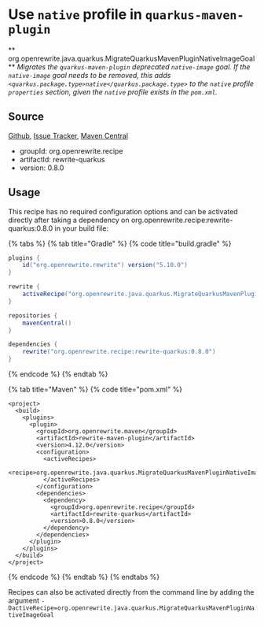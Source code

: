 # Use `native` profile in `quarkus-maven-plugin`

** org.openrewrite.java.quarkus.MigrateQuarkusMavenPluginNativeImageGoal**
_Migrates the `quarkus-maven-plugin` deprecated `native-image` goal. If the `native-image` goal needs to be removed, this adds `<quarkus.package.type>native</quarkus.package.type>` to the `native` profile `properties` section, given the `native` profile exists in the `pom.xml`._

## Source

[Github](https://github.com/openrewrite/rewrite-quarkus), [Issue Tracker](https://github.com/openrewrite/rewrite-quarkus/issues), [Maven Central](https://search.maven.org/artifact/org.openrewrite.recipe/rewrite-quarkus/0.8.0/jar)

* groupId: org.openrewrite.recipe
* artifactId: rewrite-quarkus
* version: 0.8.0


## Usage

This recipe has no required configuration options and can be activated directly after taking a dependency on org.openrewrite.recipe:rewrite-quarkus:0.8.0 in your build file:

{% tabs %}
{% tab title="Gradle" %}
{% code title="build.gradle" %}
```groovy
plugins {
    id("org.openrewrite.rewrite") version("5.10.0")
}

rewrite {
    activeRecipe("org.openrewrite.java.quarkus.MigrateQuarkusMavenPluginNativeImageGoal")
}

repositories {
    mavenCentral()
}

dependencies {
    rewrite("org.openrewrite.recipe:rewrite-quarkus:0.8.0")
}
```
{% endcode %}
{% endtab %}

{% tab title="Maven" %}
{% code title="pom.xml" %}
```markup
<project>
  <build>
    <plugins>
      <plugin>
        <groupId>org.openrewrite.maven</groupId>
        <artifactId>rewrite-maven-plugin</artifactId>
        <version>4.12.0</version>
        <configuration>
          <activeRecipes>
            <recipe>org.openrewrite.java.quarkus.MigrateQuarkusMavenPluginNativeImageGoal</recipe>
          </activeRecipes>
        </configuration>
        <dependencies>
          <dependency>
            <groupId>org.openrewrite.recipe</groupId>
            <artifactId>rewrite-quarkus</artifactId>
            <version>0.8.0</version>
          </dependency>
        </dependencies>
      </plugin>
    </plugins>
  </build>
</project>
```
{% endcode %}
{% endtab %}
{% endtabs %}

Recipes can also be activated directly from the command line by adding the argument `-DactiveRecipe=org.openrewrite.java.quarkus.MigrateQuarkusMavenPluginNativeImageGoal`

